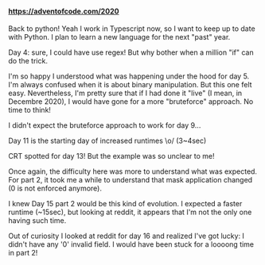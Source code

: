 #### https://adventofcode.com/2020

Back to python! Yeah I work in Typescript now, so I want to keep up to date with Python. I plan to learn a new language for the next "past" year.

Day 4: sure, I could have use regex! But why bother when a million "if" can do the trick.

I'm so happy I understood what was happening under the hood for day 5. I'm always confused when it is about binary manipulation. But this one felt easy. Nevertheless, I'm pretty sure that if I had done it "live" (I mean, in Decembre 2020), I would have gone for a more "bruteforce" approach. No time to think!

I didn't expect the bruteforce approach to work for day 9...

Day 11 is the starting day of increased runtimes \o/ (3~4sec)

CRT spotted for day 13! But the example was so unclear to me!

Once again, the difficulty here was more to understand what was expected. For part 2, it took me a while to understand that mask application changed (0 is not enforced anymore).

I knew Day 15 part 2 would be this kind of evolution. I expected a faster runtime (~15sec), but looking at reddit, it appears that I'm not the only one having such time.

Out of curiosity I looked at reddit for day 16 and realized I've got lucky: I didn't have any '0' invalid field. I would have been stuck for a loooong time in part 2!
